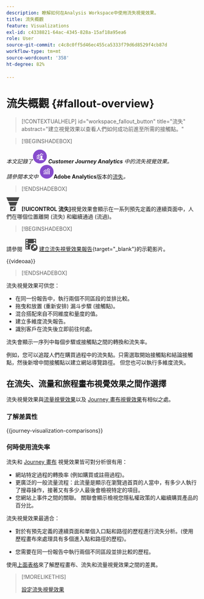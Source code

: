 ```yaml
---
description: 瞭解如何在Analysis Workspace中使用流失視覺效果。
title: 流失概觀
feature: Visualizations
exl-id: c4338821-64ac-4345-828a-15af18a95ea6
role: User
source-git-commit: c4c8c0ff5d46ec455ca5333f79d6d8529f4cb87d
workflow-type: tm+mt
source-wordcount: '358'
ht-degree: 82%

---
```


# 流失概觀 {#fallout-overview}

<!-- markdownlint-disable MD034 -->

>[!CONTEXTUALHELP]
>id="workspace_fallout_button"
>title="流失"
>abstract="建立視覺效果以查看人們如何成功前進至所需的接觸點。"

<!-- markdownlint-enable MD034 -->


>[!BEGINSHADEBOX]

_本文記錄了_![CustomerJourneyAnalytics](/help/assets/icons/CustomerJourneyAnalytics.svg) _&#x200B;**Customer Journey Analytics** 中的流失視覺效果。_<br/>_請參閱本文中 ![AdobeAnalytics](/help/assets/icons/AdobeAnalytics.svg)_&#x200B;**Adobe Analytics**&#x200B;版本的[流失](https://experienceleague.adobe.com/zh-hant/docs/analytics/analyze/analysis-workspace/visualizations/fallout/fallout-flow)_。_

>[!ENDSHADEBOX]

![ConversionFunnel](/help/assets/icons/ConversionFunnel.svg) **[!UICONTROL 流失]**&#x200B;視覺效果會顯示在一系列預先定義的連續頁面中，人們在哪個位置離開 (流失) 和繼續通過 (流過)。


>[!BEGINSHADEBOX]

請參閱 ![VideoCheckedOut](/help/assets/icons/VideoCheckedOut.svg) [建立流失視覺效果報告](https://video.tv.adobe.com/v/345883/?quality=12&learn=on){target="_blank"}的示範影片。

{{videoaa}}

>[!ENDSHADEBOX]


流失視覺效果可供您：

* 在同一份報告中，執行兩個不同區段的並排比較。
* 拖曳和放置 (重新安排) 漏斗步驟 (接觸點)。
* 混合搭配來自不同維度和量度的值。
* 建立多維度流失報告。
* 識別客戶在流失後立即前往何處。

流失會顯示一序列中每個步驟或接觸點之間的轉換和流失率。

例如，您可以追蹤人們在購買過程中的流失點。只需選取開始接觸點和結論接觸點，然後新增中間接觸點以建立網站導覽路徑。 但您也可以執行多維度流失。

## 在流失、流量和旅程畫布視覺效果之間作選擇

流失視覺效果與[流量視覺效果](/help/analysis-workspace/visualizations/c-flow/flow.md)以及 [Journey 畫布視覺效果](/help/analysis-workspace/visualizations/journey-canvas/journey-canvas.md)有相似之處。

### 了解差異性

<!-- Information in this snippet is shared between Journey canvas, Fallout, and Flow visualization docs -->

{{journey-visualization-comparisons}}

### 何時使用流失率

流失和 [Journey 畫布](/help/analysis-workspace/visualizations/journey-canvas/journey-canvas.md) 視覺效果皆可對分析很有用：

* 網站特定過程的轉換率 (例如購買或註冊過程)。
* 更廣泛的一般流量流程：此流量是顯示在瀏覽過首頁的人當中，有多少人執行了搜尋操作，接著又有多少人最後會檢視特定的項目。
* 您網站上事件之間的關聯。 關聯會顯示檢視您隱私權政策的人繼續購買產品的百分比。

流失視覺效果最適合：

* 對於有預先定義的連續頁面和單個入口點和路徑的歷程進行流失分析。(使用歷程畫布來處理具有多個進入點和路徑的歷程)。

* 您需要在同一份報告中執行兩個不同區段並排比較的歷程。

使用[上面表格](#understand-the-differences)來了解歷程畫布、流失和流量視覺效果之間的差異。

>[!MORELIKETHIS]
>
>[設定流失視覺效果](configuring-fallout.md)



